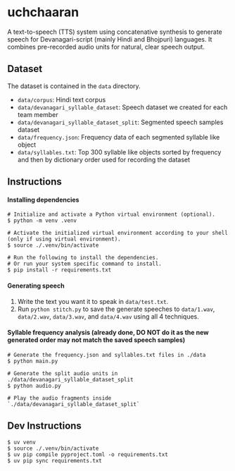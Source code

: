 # uchchaaran

A text-to-speech (TTS) system using concatenative synthesis to generate speech for Devanagari-script (mainly Hindi and Bhojpuri) languages. It combines pre-recorded audio units for natural, clear speech output.

## Dataset

The dataset is contained in the `data` directory.

* `data/corpus`: Hindi text corpus
* `data/devanagari_syllable_dataset`: Speech dataset we created for each team member
* `data/devanagari_syllable_dataset_split`: Segmented speech samples dataset
* `data/frequency.json`: Frequency data of each segmented syllable like object
* `data/syllables.txt`: Top 300 syllable like objects sorted by frequency and then by dictionary order used for recording the dataset

## Instructions

#### Installing dependencies

```
# Initialize and activate a Python virtual environment (optional).
$ python -m venv .venv

# Activate the initialized virtual environment according to your shell (only if using virtual environment).
$ source ./.venv/bin/activate

# Run the following to install the dependencies.
# Or run your system specific command to install.
$ pip install -r requirements.txt
```

#### Generating speech

1. Write the text you want it to speak in `data/test.txt`.
2. Run `python stitch.py` to save the generate speeches to `data/1.wav`, `data/2.wav`, `data/3.wav`, and `data/4.wav` using all 4 techniques.

#### Syllable frequency analysis (already done, DO NOT do it as the new generated order may not match the saved speech samples)

```
# Generate the frequency.json and syllables.txt files in ./data
$ python main.py

# Generate the split audio units in ./data/devanagari_syllable_dataset_split
$ python audio.py

# Play the audio fragments inside `./data/devanagari_syllable_dataset_split`
```

## Dev Instructions

```
$ uv venv
$ source ./.venv/bin/activate
$ uv pip compile pyproject.toml -o requirements.txt
$ uv pip sync requirements.txt
```
